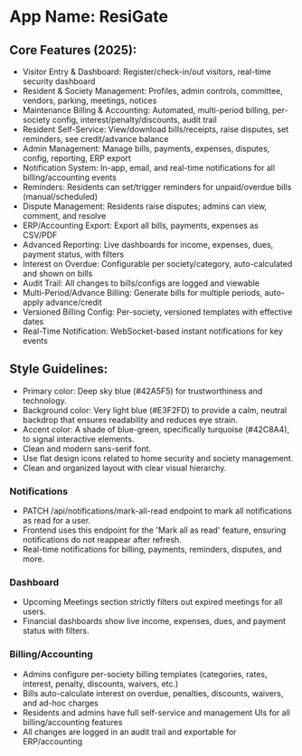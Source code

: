 # **App Name**: ResiGate

## Core Features (2025):

- Visitor Entry & Dashboard: Register/check-in/out visitors, real-time security dashboard
- Resident & Society Management: Profiles, admin controls, committee, vendors, parking, meetings, notices
- Maintenance Billing & Accounting: Automated, multi-period billing, per-society config, interest/penalty/discounts, audit trail
- Resident Self-Service: View/download bills/receipts, raise disputes, set reminders, see credit/advance balance
- Admin Management: Manage bills, payments, expenses, disputes, config, reporting, ERP export
- Notification System: In-app, email, and real-time notifications for all billing/accounting events
- Reminders: Residents can set/trigger reminders for unpaid/overdue bills (manual/scheduled)
- Dispute Management: Residents raise disputes; admins can view, comment, and resolve
- ERP/Accounting Export: Export all bills, payments, expenses as CSV/PDF
- Advanced Reporting: Live dashboards for income, expenses, dues, payment status, with filters
- Interest on Overdue: Configurable per society/category, auto-calculated and shown on bills
- Audit Trail: All changes to bills/configs are logged and viewable
- Multi-Period/Advance Billing: Generate bills for multiple periods, auto-apply advance/credit
- Versioned Billing Config: Per-society, versioned templates with effective dates
- Real-Time Notification: WebSocket-based instant notifications for key events

## Style Guidelines:

- Primary color: Deep sky blue (#42A5F5) for trustworthiness and technology.
- Background color: Very light blue (#E3F2FD) to provide a calm, neutral backdrop that ensures readability and reduces eye strain.
- Accent color: A shade of blue-green, specifically turquoise (#42C8A4), to signal interactive elements.
- Clean and modern sans-serif font.
- Use flat design icons related to home security and society management.
- Clean and organized layout with clear visual hierarchy.

### Notifications
- PATCH /api/notifications/mark-all-read endpoint to mark all notifications as read for a user.
- Frontend uses this endpoint for the 'Mark all as read' feature, ensuring notifications do not reappear after refresh.
- Real-time notifications for billing, payments, reminders, disputes, and more.

### Dashboard
- Upcoming Meetings section strictly filters out expired meetings for all users.
- Financial dashboards show live income, expenses, dues, and payment status with filters.

### Billing/Accounting
- Admins configure per-society billing templates (categories, rates, interest, penalty, discounts, waivers, etc.)
- Bills auto-calculate interest on overdue, penalties, discounts, waivers, and ad-hoc charges
- Residents and admins have full self-service and management UIs for all billing/accounting features
- All changes are logged in an audit trail and exportable for ERP/accounting